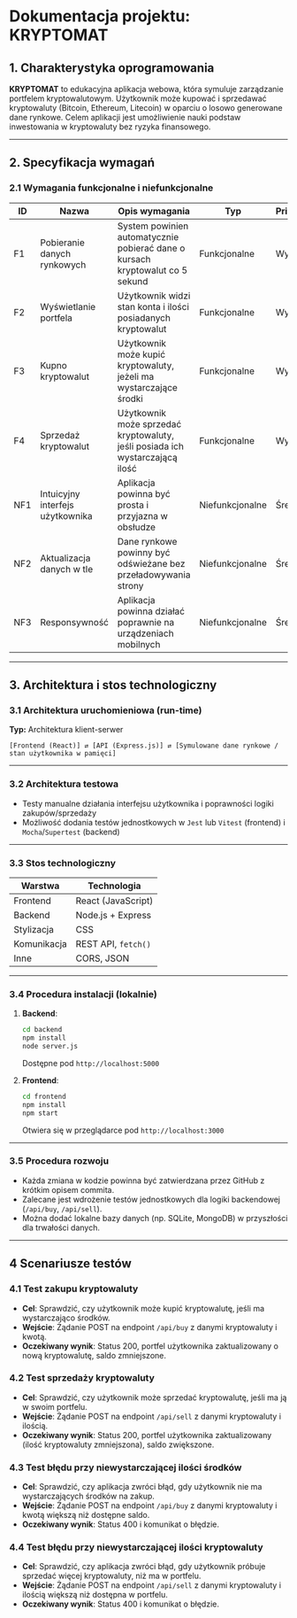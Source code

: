 
# Dokumentacja projektu: KRYPTOMAT

## 1. Charakterystyka oprogramowania

**KRYPTOMAT** to edukacyjna aplikacja webowa, która symuluje zarządzanie portfelem kryptowalutowym. Użytkownik może kupować i sprzedawać kryptowaluty (Bitcoin, Ethereum, Litecoin) w oparciu o losowo generowane dane rynkowe. Celem aplikacji jest umożliwienie nauki podstaw inwestowania w kryptowaluty bez ryzyka finansowego.

---

## 2. Specyfikacja wymagań

### 2.1 Wymagania funkcjonalne i niefunkcjonalne

| ID  | Nazwa                            | Opis wymagania                                                                 | Typ             | Priorytet |
|-----|----------------------------------|--------------------------------------------------------------------------------|------------------|-----------|
| F1  | Pobieranie danych rynkowych      | System powinien automatycznie pobierać dane o kursach kryptowalut co 5 sekund | Funkcjonalne     | Wysoki    |
| F2  | Wyświetlanie portfela            | Użytkownik widzi stan konta i ilości posiadanych kryptowalut                  | Funkcjonalne     | Wysoki    |
| F3  | Kupno kryptowalut                | Użytkownik może kupić kryptowaluty, jeżeli ma wystarczające środki            | Funkcjonalne     | Wysoki    |
| F4  | Sprzedaż kryptowalut             | Użytkownik może sprzedać kryptowaluty, jeśli posiada ich wystarczającą ilość  | Funkcjonalne     | Wysoki    |
| NF1 | Intuicyjny interfejs użytkownika | Aplikacja powinna być prosta i przyjazna w obsłudze                            | Niefunkcjonalne  | Średni    |
| NF2 | Aktualizacja danych w tle        | Dane rynkowe powinny być odświeżane bez przeładowywania strony                | Niefunkcjonalne  | Średni    |
| NF3 | Responsywność                    | Aplikacja powinna działać poprawnie na urządzeniach mobilnych                 | Niefunkcjonalne  | Średni    |

---

## 3. Architektura i stos technologiczny

### 3.1 Architektura uruchomieniowa (run-time)

**Typ:** Architektura klient-serwer

```
[Frontend (React)] ⇄ [API (Express.js)] ⇄ [Symulowane dane rynkowe / stan użytkownika w pamięci]
```

---

### 3.2 Architektura testowa

- Testy manualne działania interfejsu użytkownika i poprawności logiki zakupów/sprzedaży
- Możliwość dodania testów jednostkowych w `Jest` lub `Vitest` (frontend) i `Mocha`/`Supertest` (backend)

---

### 3.3 Stos technologiczny

| Warstwa         | Technologia         |
|-----------------|---------------------|
| Frontend        | React (JavaScript)  |
| Backend         | Node.js + Express   |
| Stylizacja      | CSS                 |
| Komunikacja     | REST API, `fetch()` |
| Inne            | CORS, JSON          |

---

### 3.4 Procedura instalacji (lokalnie)

1. **Backend**:
   ```bash
   cd backend
   npm install
   node server.js
   ```
   Dostępne pod `http://localhost:5000`

2. **Frontend**:
   ```bash
   cd frontend
   npm install
   npm start
   ```
   Otwiera się w przeglądarce pod `http://localhost:3000`

---

### 3.5 Procedura rozwoju

- Każda zmiana w kodzie powinna być zatwierdzana przez GitHub z krótkim opisem commita.
- Zalecane jest wdrożenie testów jednostkowych dla logiki backendowej (`/api/buy`, `/api/sell`).
- Można dodać lokalne bazy danych (np. SQLite, MongoDB) w przyszłości dla trwałości danych.

---

## 4 Scenariusze testów

### 4.1 **Test zakupu kryptowaluty**

   - **Cel**: Sprawdzić, czy użytkownik może kupić kryptowalutę, jeśli ma wystarczająco środków.
   - **Wejście**: Żądanie POST na endpoint `/api/buy` z danymi kryptowaluty i kwotą.
   - **Oczekiwany wynik**: Status 200, portfel użytkownika zaktualizowany o nową kryptowalutę, saldo zmniejszone.

### 4.2 **Test sprzedaży kryptowaluty**

   - **Cel**: Sprawdzić, czy użytkownik może sprzedać kryptowalutę, jeśli ma ją w swoim portfelu.
   - **Wejście**: Żądanie POST na endpoint `/api/sell` z danymi kryptowaluty i ilością.
   - **Oczekiwany wynik**: Status 200, portfel użytkownika zaktualizowany (ilość kryptowaluty zmniejszona), saldo zwiększone.

### 4.3 **Test błędu przy niewystarczającej ilości środków**

   - **Cel**: Sprawdzić, czy aplikacja zwróci błąd, gdy użytkownik nie ma wystarczających środków na zakup.
   - **Wejście**: Żądanie POST na endpoint `/api/buy` z danymi kryptowaluty i kwotą większą niż dostępne saldo.
   - **Oczekiwany wynik**: Status 400 i komunikat o błędzie.

### 4.4 **Test błędu przy niewystarczającej ilości kryptowaluty**

   - **Cel**: Sprawdzić, czy aplikacja zwróci błąd, gdy użytkownik próbuje sprzedać więcej kryptowaluty, niż ma w portfelu.
   - **Wejście**: Żądanie POST na endpoint `/api/sell` z danymi kryptowaluty i ilością większą niż dostępna w portfelu.
   - **Oczekiwany wynik**: Status 400 i komunikat o błędzie.
